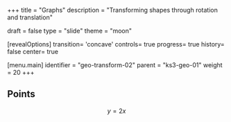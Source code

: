 +++
title = "Graphs"
description = "Transforming shapes through rotation and translation"

draft = false
type = "slide"
theme = "moon"

[revealOptions]
transition= 'concave'
controls= true
progress= true
history= false
center= true

[menu.main]
    identifier = "geo-transform-02"
    parent = "ks3-geo-01"
    weight = 20
+++

## Points

```math
y = 2x
```

<canvas data-chart="line">
<!--
    {
        "data": {
         "labels": [0, 1, 2, 3, 4, 5, 6, 7, 8, 9],
         "datasets": [
         {
            "label": "y = 2x",
            "data": [0, 2, 4, 6, 8, 10, 12, 14, 16, 18]
         }
         ]
        } 
    }
-->
</canvas>